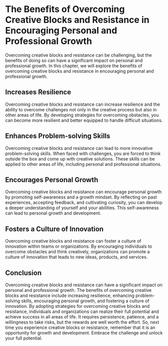 The Benefits of Overcoming Creative Blocks and Resistance in Encouraging Personal and Professional Growth
===============================================================================================================================================================

Overcoming creative blocks and resistance can be challenging, but the benefits of doing so can have a significant impact on personal and professional growth. In this chapter, we will explore the benefits of overcoming creative blocks and resistance in encouraging personal and professional growth.

Increases Resilience
--------------------

Overcoming creative blocks and resistance can increase resilience and the ability to overcome challenges not only in the creative process but also in other areas of life. By developing strategies for overcoming obstacles, you can become more resilient and better equipped to handle difficult situations.

Enhances Problem-solving Skills
-------------------------------

Overcoming creative blocks and resistance can lead to more innovative problem-solving skills. When faced with challenges, you are forced to think outside the box and come up with creative solutions. These skills can be applied to other areas of life, including personal and professional situations.

Encourages Personal Growth
--------------------------

Overcoming creative blocks and resistance can encourage personal growth by promoting self-awareness and a growth mindset. By reflecting on past experiences, accepting feedback, and cultivating curiosity, you can develop a deeper understanding of yourself and your abilities. This self-awareness can lead to personal growth and development.

Fosters a Culture of Innovation
-------------------------------

Overcoming creative blocks and resistance can foster a culture of innovation within teams or organizations. By encouraging individuals to overcome obstacles and think creatively, organizations can promote a culture of innovation that leads to new ideas, products, and services.

Conclusion
----------

Overcoming creative blocks and resistance can have a significant impact on personal and professional growth. The benefits of overcoming creative blocks and resistance include increasing resilience, enhancing problem-solving skills, encouraging personal growth, and fostering a culture of innovation. By adopting strategies for overcoming creative blocks and resistance, individuals and organizations can realize their full potential and achieve success in all areas of life. It requires persistence, patience, and a willingness to take risks, but the rewards are well worth the effort. So, next time you experience creative blocks or resistance, remember that it is an opportunity for growth and development. Embrace the challenge and unlock your full potential.
